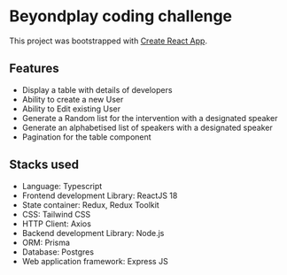 # Beyondplay coding challenge

This project was bootstrapped with [Create React App](https://github.com/facebook/create-react-app).

## Features
 - Display a table with details of developers
 - Ability to create a new User
 - Ability to Edit existing User
 - Generate a Random list for the intervention with a designated speaker
 - Generate an alphabetised list of speakers with a designated speaker
 - Pagination  for the table component
 
 ## Stacks used
 * Language: Typescript
 * Frontend development Library: ReactJS 18
 * State container: Redux, Redux Toolkit
 * CSS: Tailwind CSS
 * HTTP Client: Axios
 * Backend development Library: Node.js
 * ORM: Prisma
 * Database: Postgres
 * Web application framework: Express JS
 
 
 
